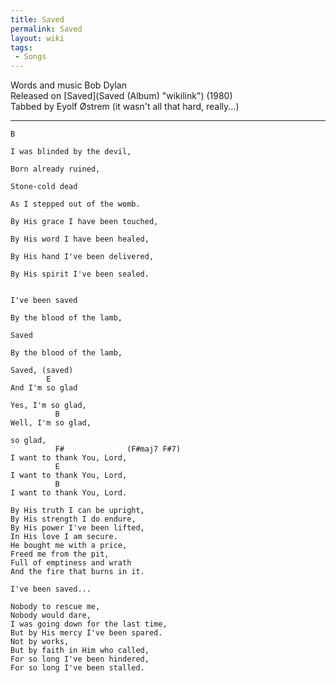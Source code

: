 ```yaml
---
title: Saved
permalink: Saved
layout: wiki
tags:
 - Songs
---
```


Words and music Bob Dylan  
Released on [Saved](Saved (Album) "wikilink") (1980)  
Tabbed by Eyolf Østrem (it wasn't all that hard, really...)  

* * * * *

    B

    I was blinded by the devil,

    Born already ruined,

    Stone-cold dead

    As I stepped out of the womb.

    By His grace I have been touched,

    By His word I have been healed,

    By His hand I've been delivered,

    By His spirit I've been sealed.


    I've been saved

    By the blood of the lamb,

    Saved

    By the blood of the lamb,

    Saved, (saved)
            E
    And I'm so glad

    Yes, I'm so glad,
              B
    Well, I'm so glad,

    so glad,
              F#              (F#maj7 F#7)
    I want to thank You, Lord,
              E
    I want to thank You, Lord,
              B
    I want to thank You, Lord.

    By His truth I can be upright,
    By His strength I do endure,
    By His power I've been lifted,
    In His love I am secure.
    He bought me with a price,
    Freed me from the pit,
    Full of emptiness and wrath
    And the fire that burns in it.

    I've been saved...

    Nobody to rescue me,
    Nobody would dare,
    I was going down for the last time,
    But by His mercy I've been spared.
    Not by works,
    But by faith in Him who called,
    For so long I've been hindered,
    For so long I've been stalled.
